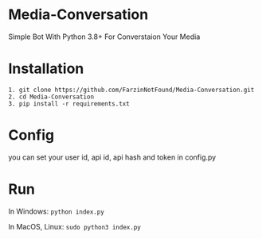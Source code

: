 # Media-Conversation
  Simple Bot With Python 3.8+ For Converstaion Your Media

# Installation
  ```1. git clone https://github.com/FarzinNotFound/Media-Conversation.git```
  <br/>
  ```2. cd Media-Conversation```
  <br/>
  ```3. pip install -r requirements.txt```

# Config
  you can set your user id, api id, api hash and token in config.py

# Run
  In Windows:
  ```python index.py```
  
  In MacOS, Linux:
  ```sudo python3 index.py```